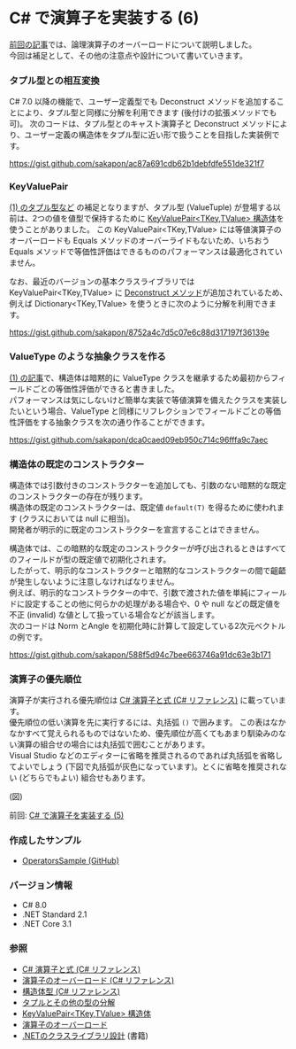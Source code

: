 # C# で演算子を実装する (6)

[前回の記事](CSharp-Operators-5.md)では、論理演算子のオーバーロードについて説明しました。  
今回は補足として、その他の注意点や設計について書いていきます。

### タプル型との相互変換
C# 7.0 以降の機能で、ユーザー定義型でも Deconstruct メソッドを追加することにより、タプル型と同様に分解を利用できます (後付けの拡張メソッドでも可)。
次のコードは、タプル型とのキャスト演算子と Deconstruct メソッドにより、ユーザー定義の構造体をタプル型に近い形で扱うことを目指した実装例です。

https://gist.github.com/sakapon/ac87a691cdb62b1debfdfe551de321f7

### KeyValuePair
[(1) のタプル型など](CSharp-Operators-1.md) の補足となりますが、タプル型 (ValueTuple) が登場する以前は、2つの値を値型で保持するために [KeyValuePair<TKey,TValue> 構造体](https://docs.microsoft.com/dotnet/api/system.collections.generic.keyvaluepair-2)を使うことがありました。
この KeyValuePair<TKey,TValue> には等値演算子のオーバーロードも Equals メソッドのオーバーライドもないため、いちおう Equals メソッドで等価性評価はできるもののパフォーマンスは最適化されていません。

なお、最近のバージョンの基本クラスライブラリでは KeyValuePair<TKey,TValue> に [Deconstruct メソッド](https://docs.microsoft.com/dotnet/api/system.collections.generic.keyvaluepair-2.deconstruct)が追加されているため、例えば Dictionary<TKey,TValue> を使うときに次のように分解を利用できます。

https://gist.github.com/sakapon/8752a4c7d5c07e6c88d317197f36139e

### ValueType のような抽象クラスを作る
[(1) の記事](CSharp-Operators-1.md)で、構造体は暗黙的に ValueType クラスを継承するため最初からフィールドごとの等価性評価ができると書きました。  
パフォーマンスは気にしないけど簡単な実装で等値演算を備えたクラスを実装したいという場合、ValueType と同様にリフレクションでフィールドごとの等価性評価をする抽象クラスを次の通り作ることができます。

https://gist.github.com/sakapon/dca0caed09eb950c714c96fffa9c7aec

### 構造体の既定のコンストラクター
構造体では引数付きのコンストラクターを追加しても、引数のない暗黙的な既定のコンストラクターの存在が残ります。  
構造体の既定のコンストラクターは、既定値 `default(T)` を得るために使われます (クラスにおいては null に相当)。  
開発者が明示的に既定のコンストラクターを宣言することはできません。

構造体では、この暗黙的な既定のコンストラクターが呼び出されるときはすべてのフィールドが型の既定値で初期化されます。  
したがって、明示的なコンストラクターと暗黙的なコンストラクターの間で齟齬が発生しないように注意しなければなりません。  
例えば、明示的なコンストラクターの中で、引数で渡された値を単純にフィールドに設定することの他に何らかの処理がある場合や、0 や null などの既定値を不正 (invalid) な値として扱っている場合などが該当します。  
次のコードは Norm とAngle を初期化時に計算して設定している2次元ベクトルの例です。

https://gist.github.com/sakapon/588f5d94c7bee663746a91dc63e3b171

### 演算子の優先順位
演算子が実行される優先順位は [C# 演算子と式 (C# リファレンス)](https://docs.microsoft.com/dotnet/csharp/language-reference/operators/) に載っています。  
優先順位の低い演算を先に実行するには、丸括弧 `()` で囲みます。
この表はなかなかすべて覚えられるものではないため、優先順位が高くてもあまり馴染みのない演算の組合せの場合には丸括弧で囲むことがあります。  
Visual Studio などのエディターに省略を推奨されるのであれば丸括弧を省略してよいでしょう (下図で丸括弧が灰色になっています)。とくに省略を推奨されない (どちらでもよい) 組合せもあります。

(図)

前回: [C# で演算子を実装する (5)](CSharp-Operators-5.md)

### 作成したサンプル
- [OperatorsSample (GitHub)](https://github.com/sakapon/Samples-2020/tree/master/OperatorsSample)

### バージョン情報
- C# 8.0
- .NET Standard 2.1
- .NET Core 3.1

### 参照
- [C# 演算子と式 (C# リファレンス)](https://docs.microsoft.com/dotnet/csharp/language-reference/operators/)
- [演算子のオーバーロード (C# リファレンス)](https://docs.microsoft.com/dotnet/csharp/language-reference/operators/operator-overloading)
- [構造体型 (C# リファレンス)](https://docs.microsoft.com/dotnet/csharp/language-reference/builtin-types/struct)
- [タプルとその他の型の分解](https://docs.microsoft.com/dotnet/csharp/deconstruct)
- [KeyValuePair<TKey,TValue> 構造体](https://docs.microsoft.com/dotnet/api/system.collections.generic.keyvaluepair-2)
- [演算子のオーバーロード](https://ufcpp.net/study/csharp/oo_operator.html)
- [.NETのクラスライブラリ設計](https://amzn.to/3kLf0R8) (書籍)

